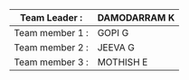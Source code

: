 |Team Leader :| DAMODARRAM K|
| ------------|---------------|              
|Team member 1 :| GOPI G|
|Team member 2 :| JEEVA G|
|Team member 3 :| MOTHISH E|
